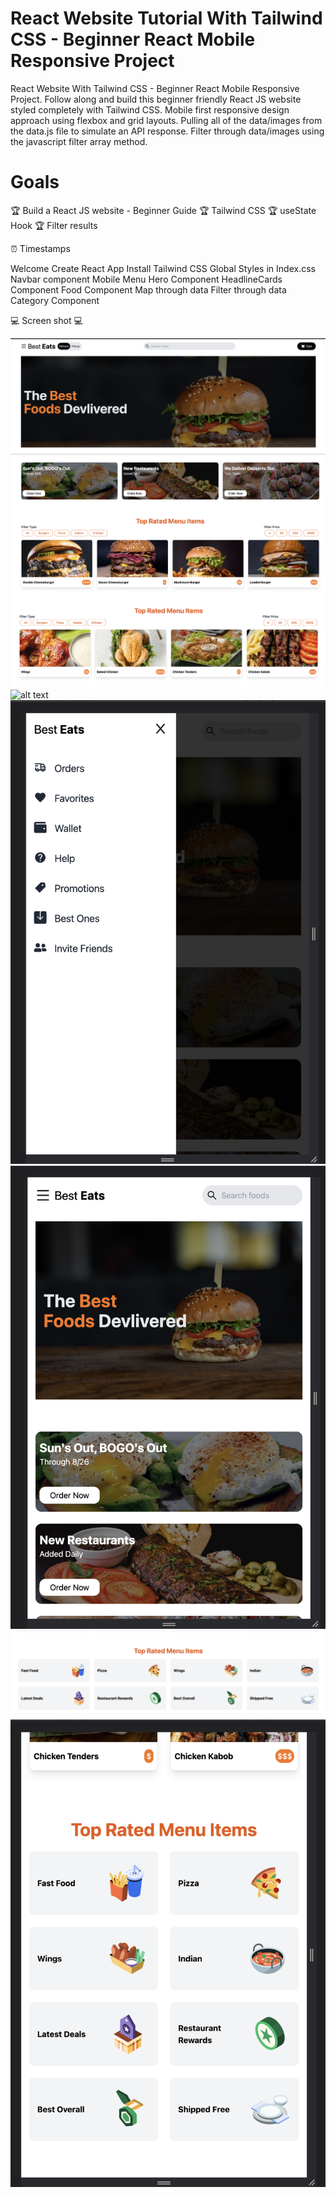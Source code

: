 # React Website Tutorial With Tailwind CSS - Beginner React Mobile Responsive Project


React Website With Tailwind CSS - Beginner React Mobile Responsive Project. 
Follow along and build this beginner friendly React JS website styled completely with Tailwind CSS. 
Mobile first responsive design approach using flexbox and grid layouts. 
Pulling all of the data/images from the data.js file to simulate an API response. 
Filter through data/images using the javascript filter array method.


# Goals

🏆 Build a React JS website - Beginner Guide
🏆 Tailwind CSS
🏆 useState Hook
🏆 Filter results


⏰ Timestamps

 Welcome
 Create React App
 Install Tailwind CSS
 Global Styles in Index.css
 Navbar component
 Mobile Menu
 Hero Component
 HeadlineCards Component
 Food Component
 Map through data
 Filter through data
 Category Component


💻 Screen shot   💻

![alt text](1.png)
![alt text](2.png)
![alt text](3.png)
![alt text](4.png)
![alt text](5.png)
![alt text](6.png)
![alt text](7.png)
![alt text](8.png)

